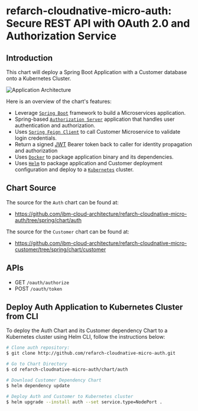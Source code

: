 # refarch-cloudnative-micro-auth: Secure REST API with OAuth 2.0 and Authorization Service

## Introduction
This chart will deploy a Spring Boot Application with a Customer database onto a Kubernetes Cluster.

![Application Architecture](https://github.com/fabiogomezdiaz/refarch-cloudnative-auth/raw/spring/static/diagrams/auth.png?raw=true)

Here is an overview of the chart's features:
- Leverage [`Spring Boot`](https://projects.spring.io/spring-boot/) framework to build a Microservices application.
- Spring-based [`Authorization Server`](https://spring.io/projects/spring-security-oauth) application that handles user authentication and authorization.
- Uses [`Spring Feign Client`](https://cloud.spring.io/spring-cloud-netflix/multi/multi_spring-cloud-feign.html) to call Customer Microservice to validate login credentials.
- Return a signed [JWT](https://jwt.io) Bearer token back to caller for identity propagation and authorization
- Uses [`Docker`](https://docs.docker.com/) to package application binary and its dependencies.
- Uses [`Helm`](https://helm.sh/) to package application and Customer deployment configuration and deploy to a [`Kubernetes`](https://kubernetes.io/) cluster. 

## Chart Source
The source for the `Auth` chart can be found at:
* https://github.com/ibm-cloud-architecture/refarch-cloudnative-micro-auth/tree/spring/chart/auth

The source for the `Customer` chart can be found at:
* https://github.com/ibm-cloud-architecture/refarch-cloudnative-micro-customer/tree/spring/chart/customer

## APIs
- GET `/oauth/authorize`
- POST `/oauth/token`

## Deploy Auth Application to Kubernetes Cluster from CLI
To deploy the Auth Chart and its Customer dependency Chart to a Kubernetes cluster using Helm CLI, follow the instructions below:
```bash
# Clone auth repository:
$ git clone http://github.com/refarch-cloudnative-micro-auth.git

# Go to Chart Directory
$ cd refarch-cloudnative-micro-auth/chart/auth

# Download Customer Dependency Chart
$ helm dependency update

# Deploy Auth and Customer to Kubernetes cluster
$ helm upgrade --install auth --set service.type=NodePort .
```